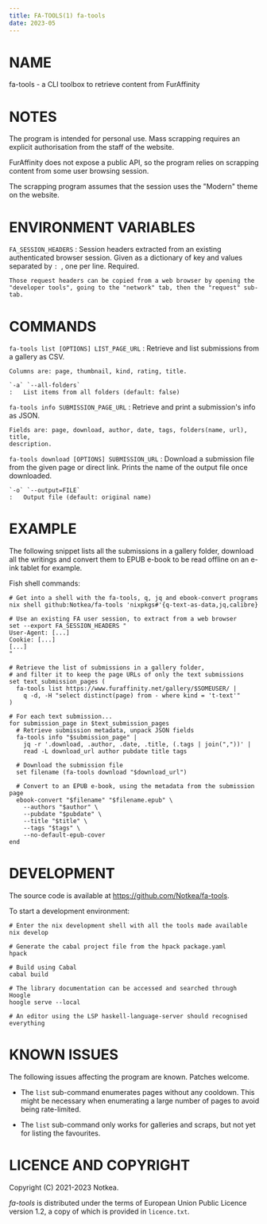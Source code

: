 ```yaml
---
title: FA-TOOLS(1) fa-tools
date: 2023-05
---
```



# NAME

fa-tools - a CLI toolbox to retrieve content from FurAffinity


# NOTES

The program is intended for personal use.
Mass scrapping requires an explicit authorisation from the staff of the
website.

FurAffinity does not expose a public API, so the program relies on scrapping
content from some user browsing session.

The scrapping program assumes that the session uses the "Modern" theme on the
website.


# ENVIRONMENT VARIABLES

`FA_SESSION_HEADERS`
:   Session headers extracted from an existing authenticated browser session.
    Given as a dictionary of key and values separated by `: `, one per line.
    Required.

    Those request headers can be copied from a web browser by opening the
    "developer tools", going to the "network" tab, then the "request" sub-tab.


# COMMANDS

`fa-tools list [OPTIONS] LIST_PAGE_URL`
:   Retrieve and list submissions from a gallery as CSV.

    Columns are: page, thumbnail, kind, rating, title.

    `-a` `--all-folders`
    :   List items from all folders (default: false)

`fa-tools info SUBMISSION_PAGE_URL`
:   Retrieve and print a submission's info as JSON.

    Fields are: page, download, author, date, tags, folders(name, url), title,
    description.

`fa-tools download [OPTIONS] SUBMISSION_URL`
:   Download a submission file from the given page or direct link.
    Prints the name of the output file once downloaded.

    `-o` `--output=FILE`
    :   Output file (default: original name)


# EXAMPLE

The following snippet lists all the submissions in a gallery folder, download
all the writings and convert them to EPUB e-book to be read offline on an e-ink
tablet for example.

Fish shell commands:

```fish
# Get into a shell with the fa-tools, q, jq and ebook-convert programs
nix shell github:Notkea/fa-tools 'nixpkgs#'{q-text-as-data,jq,calibre}

# Use an existing FA user session, to extract from a web browser
set --export FA_SESSION_HEADERS "
User-Agent: [...]
Cookie: [...]
[...]
"

# Retrieve the list of submissions in a gallery folder,
# and filter it to keep the page URLs of only the text submissions
set text_submission_pages (
  fa-tools list https://www.furaffinity.net/gallery/$SOMEUSER/ |
    q -d, -H "select distinct(page) from - where kind = 't-text'"
)

# For each text submission...
for submission_page in $text_submission_pages
  # Retrieve submission metadata, unpack JSON fields
  fa-tools info "$submission_page" |
    jq -r '.download, .author, .date, .title, (.tags | join(","))' |
    read -L download_url author pubdate title tags

  # Download the submission file
  set filename (fa-tools download "$download_url")

  # Convert to an EPUB e-book, using the metadata from the submission page
  ebook-convert "$filename" "$filename.epub" \
    --authors "$author" \
    --pubdate "$pubdate" \
    --title "$title" \
    --tags "$tags" \
    --no-default-epub-cover
end
```


# DEVELOPMENT

The source code is available at <https://github.com/Notkea/fa-tools>.

To start a development environment:

```fish
# Enter the nix development shell with all the tools made available
nix develop

# Generate the cabal project file from the hpack package.yaml
hpack

# Build using Cabal
cabal build

# The library documentation can be accessed and searched through Hoogle
hoogle serve --local

# An editor using the LSP haskell-language-server should recognised everything
```

# KNOWN ISSUES

The following issues affecting the program are known. Patches welcome.

* The `list` sub-command enumerates pages without any cooldown. This might be
  necessary when enumerating a large number of pages to avoid being
  rate-limited.

* The `list` sub-command only works for galleries and scraps, but not yet for
  listing the favourites.


# LICENCE AND COPYRIGHT

Copyright (C) 2021-2023 Notkea.

_fa-tools_ is distributed under the terms of European Union Public Licence
version 1.2, a copy of which is provided in `licence.txt`.
